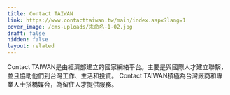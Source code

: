 ```yaml
---
title: Contact TAIWAN
link: https://www.contacttaiwan.tw/main/index.aspx?lang=1
cover_image: /cms-uploads/未命名-1-02.jpg
draft: false
hidden: false
layout: related
---
```

Contact TAIWAN是由經濟部建立的國家網絡平台。主要是與國際人才建立聯繫，並且協助他們到台灣工作、生活和投資。 Contact TAIWAN積極為台灣廠商和專業人士搭橋媒合，為留住人才提供服務。